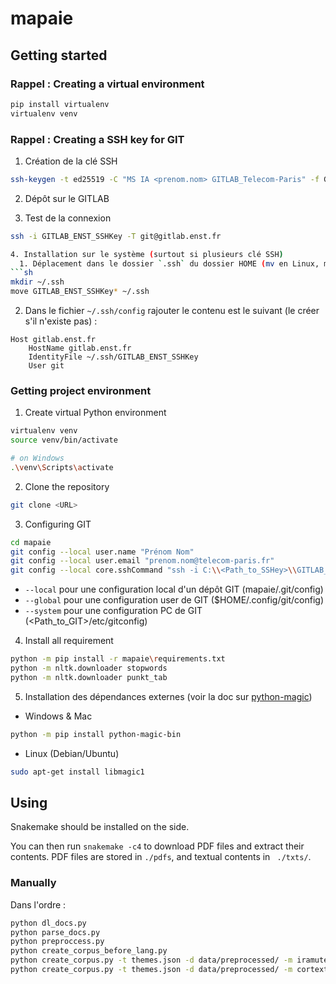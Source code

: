 # mapaie

## Getting started

### Rappel : Creating a virtual environment

```sh
pip install virtualenv
virtualenv venv
```

### Rappel : Creating a SSH key for GIT

1. Création de la clé SSH
```sh
ssh-keygen -t ed25519 -C "MS IA <prenom.nom> GITLAB_Telecom-Paris" -f GITLAB_ENST_SSHKey
```

2. Dépôt sur le GITLAB


3. Test de la connexion
```sh
ssh -i GITLAB_ENST_SSHKey -T git@gitlab.enst.fr

4. Installation sur le système (surtout si plusieurs clé SSH)
  1. Déplacement dans le dossier `.ssh` du dossier HOME (mv en Linux, move sous Windows).
```sh
mkdir ~/.ssh
move GITLAB_ENST_SSHKey* ~/.ssh
```
  2. Dans le fichier `~/.ssh/config` rajouter le contenu est le suivant (le créer s'il n'existe pas) :
```
Host gitlab.enst.fr
    HostName gitlab.enst.fr
    IdentityFile ~/.ssh/GITLAB_ENST_SSHKey
    User git
```



### Getting project environment

1. Create virtual Python environment

```sh
virtualenv venv
source venv/bin/activate

# on Windows
.\venv\Scripts\activate
```

2. Clone the repository
```sh
git clone <URL>
```

3. Configuring GIT
```sh
cd mapaie
git config --local user.name "Prénom Nom"
git config --local user.email "prenom.nom@telecom-paris.fr"
git config --local core.sshCommand "ssh -i C:\\<Path_to_SSHey>\\GITLAB_ENST_SSHKey"
```
 - `--local` pour une configuration local d'un dépôt GIT (mapaie/.git/config)
 - `--global` pour une configuration user de GIT ($HOME/.config/git/config)
 - `--system` pour une configuration PC de GIT (<Path_to_GIT>/etc/gitconfig)

4. Install all requirement
```sh
python -m pip install -r mapaie\requirements.txt
python -m nltk.downloader stopwords
python -m nltk.downloader punkt_tab
```

5. Installation des dépendances externes (voir la doc sur [python-magic](https://pypi.org/project/python-magic/))
- Windows & Mac
```sh
python -m pip install python-magic-bin
```
- Linux (Debian/Ubuntu)
```sh
sudo apt-get install libmagic1
```

## Using

Snakemake should be installed on the side.

You can then run `snakemake -c4` to download PDF files and extract their contents. PDF files are stored in `./pdfs`, and textual contents in ` ./txts/`.

### Manually

Dans l'ordre : 
```sh
python dl_docs.py
python parse_docs.py
python preproccess.py
python create_corpus_before_lang.py
python create_corpus.py -t themes.json -d data/preprocessed/ -m iramuteq
python create_corpus.py -t themes.json -d data/preprocessed/ -m cortext
```